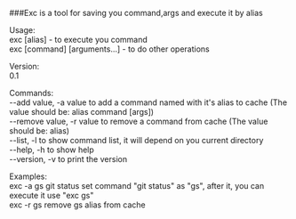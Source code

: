 ###Exc is a tool for saving you command,args and execute it by alias      

Usage:     
    exc [alias]  - to execute you command    
    exc [command] [arguments...] - to do other operations    

Version:   
    0.1     

Commands:     
    --add value, -a value        to add a command named with it's alias to cache (The value should be: alias command [args])    
    --remove value, -r value     to remove a command from cache (The value should be: alias)     
    --list, -l                   to show command list, it will depend on you current directory     
    --help, -h                   to show help    
    --version, -v                to print the version      

Examples:    
    exc -a gs git status        set command "git status" as "gs", after it, you can execute it use "exc gs"    
    exc -r gs                   remove gs alias from cache     